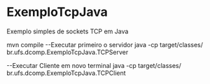 # ExemploTcpJava
Exemplo simples de sockets TCP em Java

mvn compile
--Executar primeiro o servidor
java -cp target/classes/ br.ufs.dcomp.ExemploTcpJava.TCPServer 

--Executar Cliente em novo terminal
java -cp target/classes/ br.ufs.dcomp.ExemploTcpJava.TCPClient 
